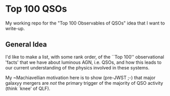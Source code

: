 # Top 100 QSOs
My working repo for the "Top 100 Observables of QSOs" idea that I want to write-up.


## General Idea
I'd like to make a list, with some rank order, of the ``Top 100'' observational 'facts' that we have about luminous AGN, i.e. QSOs, and how this leads to our current understanding of the physics involved in these systems.

My ~Machiavellian motivation here is to show (pre-JWST ;-) that major galaxyy mergers are *not* the primary trigger of the majority of QSO activity (think `knee' of QLF). 
